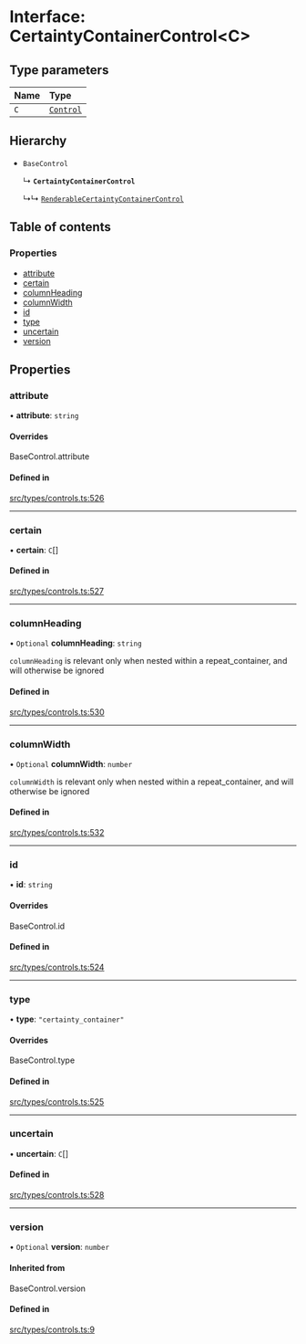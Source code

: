 # Interface: CertaintyContainerControl<C\>

## Type parameters

| Name | Type |
| :------ | :------ |
| `C` | [`Control`](../wiki/Exports#control) |

## Hierarchy

- `BaseControl`

  ↳ **`CertaintyContainerControl`**

  ↳↳ [`RenderableCertaintyContainerControl`](../wiki/RenderableCertaintyContainerControl)

## Table of contents

### Properties

- [attribute](../wiki/CertaintyContainerControl#attribute)
- [certain](../wiki/CertaintyContainerControl#certain)
- [columnHeading](../wiki/CertaintyContainerControl#columnheading)
- [columnWidth](../wiki/CertaintyContainerControl#columnwidth)
- [id](../wiki/CertaintyContainerControl#id)
- [type](../wiki/CertaintyContainerControl#type)
- [uncertain](../wiki/CertaintyContainerControl#uncertain)
- [version](../wiki/CertaintyContainerControl#version)

## Properties

### attribute

• **attribute**: `string`

#### Overrides

BaseControl.attribute

#### Defined in

[src/types/controls.ts:526](https://github.com/decisively-io/interview-sdk/blob/4a50c8c/src/types/controls.ts#L526)

___

### certain

• **certain**: `C`[]

#### Defined in

[src/types/controls.ts:527](https://github.com/decisively-io/interview-sdk/blob/4a50c8c/src/types/controls.ts#L527)

___

### columnHeading

• `Optional` **columnHeading**: `string`

`columnHeading` is relevant only when nested within a repeat_container, and will otherwise be ignored

#### Defined in

[src/types/controls.ts:530](https://github.com/decisively-io/interview-sdk/blob/4a50c8c/src/types/controls.ts#L530)

___

### columnWidth

• `Optional` **columnWidth**: `number`

`columnWidth` is relevant only when nested within a repeat_container, and will otherwise be ignored

#### Defined in

[src/types/controls.ts:532](https://github.com/decisively-io/interview-sdk/blob/4a50c8c/src/types/controls.ts#L532)

___

### id

• **id**: `string`

#### Overrides

BaseControl.id

#### Defined in

[src/types/controls.ts:524](https://github.com/decisively-io/interview-sdk/blob/4a50c8c/src/types/controls.ts#L524)

___

### type

• **type**: ``"certainty_container"``

#### Overrides

BaseControl.type

#### Defined in

[src/types/controls.ts:525](https://github.com/decisively-io/interview-sdk/blob/4a50c8c/src/types/controls.ts#L525)

___

### uncertain

• **uncertain**: `C`[]

#### Defined in

[src/types/controls.ts:528](https://github.com/decisively-io/interview-sdk/blob/4a50c8c/src/types/controls.ts#L528)

___

### version

• `Optional` **version**: `number`

#### Inherited from

BaseControl.version

#### Defined in

[src/types/controls.ts:9](https://github.com/decisively-io/interview-sdk/blob/4a50c8c/src/types/controls.ts#L9)
